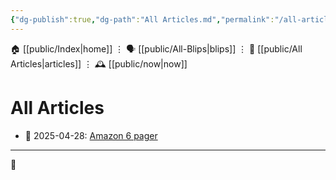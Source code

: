 ```yaml
---
{"dg-publish":true,"dg-path":"All Articles.md","permalink":"/all-articles/"}
---
```



<div class="transclusion internal-embed is-loaded"><div class="markdown-embed">




🏠 [[public/Index\|home]]  ⋮ 🗣️ [[public/All-Blips\|blips]] ⋮  📝 [[public/All Articles\|articles]]  ⋮ 🕰️ [[public/now\|now]]


</div></div>

# All Articles

<div><ul class="dataview list-view-ul"><li><span>📆 2025-04-28: <a data-tooltip-position="top" aria-label="Amazon's 6-Pagers" data-href="Amazon's 6-Pagers" href="Amazon's 6-Pagers" class="internal-link" target="_blank" rel="noopener nofollow">Amazon 6 pager</a></span></li></ul></div>

- - -
 
👾
